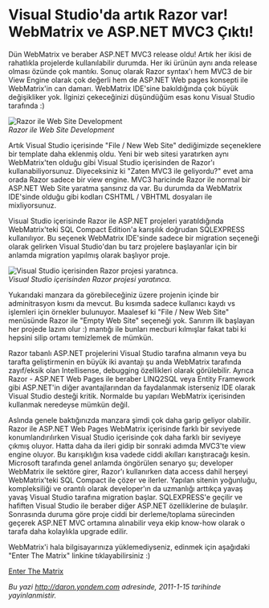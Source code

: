 # Visual Studio'da artık Razor var! WebMatrix ve ASP.NET MVC3 Çıktı! 

Dün WebMatrix ve beraber ASP.NET MVC3 release oldu! Artık her ikisi de
rahatlıkla projelerde kullanılabilir durumda. Her iki ürünün aynı anda
release olması özünde çok mantıkı. Sonuç olarak Razor syntax'ı hem MVC3
de bir View Engine olarak çok değerli hem de ASP.NET Web pages konsepti
ile WebMatrix'in can damarı. WebMatrix IDE'sine bakıldığında çok büyük
değişikliker yok. İlginizi çekeceğinizi düşündüğüm esas konu Visual
Studio tarafında :)

![Razor ile Web Site
Development](media/Visual_Studio_da_artik_Razor_var_WebMatrix_ve_ASP_NET_MVC3_Cikti/14012011_1.png)\
*Razor ile Web Site Development*

Artık Visual Studio içerisinde "File / New Web Site" dediğimizde
seçeneklere bir template daha eklenmiş oldu. Yeni bir web sitesi
yaratırken aynı WebMatrix'ten olduğu gibi Visual Studio içerisinden de
Razor'ı kullanabiliyorsunuz. Diyeceksiniz ki "Zaten MVC3 ile geliyordu?"
evet ama orada Razor sadece bir view engine. MVC3 haricinde Razor ile
normal bir ASP.NET Web Site yaratma şansınız da var. Bu durumda da
WebMatrix IDE'sinde olduğu gibi kodları CSHTML / VBHTML dosyaları ile
mixliyorsunuz.

Visual Studio içerisinde Razor ile ASP.NET projeleri yaratıldığında
WebMatrix'teki SQL Compact Edition'a karışılık doğrudan SQLEXPRESS
kullanılıyor. Bu seçenek WebMatrix IDE'sinde sadece bir migration
seçeneği olarak gelirken Visual Studio'dan bu tarz projelere başlayanlar
için bir anlamda migration yapılmış olarak başlıyor proje.

![Visual Studio içerisinden Razor projesi
yaratınca.](media/Visual_Studio_da_artik_Razor_var_WebMatrix_ve_ASP_NET_MVC3_Cikti/14012011_2.png)\
*Visual Studio içerisinden Razor projesi yaratınca.*

Yukarıdaki manzara da görebileceğiniz üzere projenin içinde bir
adminitrasyon kısmı da mevcut. Bu kısımda sadece kullanıcı kaydı vs
işlemleri için örnekler bulunuyor. Maalesef ki "File / New Web Site"
menüsünde Razor ile "Empty Web Site" seçeneği yok. Sanırım ilk başlayan
her projede lazım olur :) mantığı ile bunları mecburi kılmışlar fakat
tabi ki hepsini silip ortamı temizlemek de mümkün.

Razor tabanlı ASP.NET projelerini Visual Studio tarafına almanın veya bu
tarafta geliştirmenin en büyük iki avantajı şu anda WebMatrix tarafında
zayıf/eksik olan Intellisense, debugging özellikleri olarak görülebilir.
Ayrıca Razor - ASP.NET Web Pages ile beraber LINQ2SQL veya Entity
Framework gibi ASP.NET'in diğer avantajlarından da faydalanmak
isterseniz IDE olarak Visual Studio desteği kritik. Normalde bu yapıları
WebMatrix içerisinden kullanmak neredeyse mümkün değil.

Aslında genele baktığınızda manzara şimdi çok daha garip geliyor
olabilir. Razor ile ASP.NET Web Pages WebMatrix içerisinde farklı bir
seviyede konumlandırılırken Visual Studio içerisinde çok daha farklı bir
seviyeye çıkmış oluyor. Hatta daha da ileri gidip bir sonraki adımda
MVC3'te view engine oluyor. Bu karışıklığın kısa vadede ciddi akılları
karıştıracağı kesin. Microsoft tarafında genel anlamda öngörülen senaryo
şu; developer WebMatrix ile sektöre girer, Razor'ı kullanırken data
access dahil herşeyi WebMatrix'teki SQL Compact ile çözer ve ilerler.
Yapılan sitenin yoğunluğu, kompleksiliği ve orantılı olarak developer'ın
da uzmanlığı arttıkça yavaş yavaş Visual Studio tarafına migration
başlar. SQLEXPRESS'e geçilir ve hafiften Visual Studio ile beraber diğer
ASP.NET özelliklerine de bulaşılır. Sonrasında duruma göre proje ciddi
bir derleme/toplama sürecinden geçerek ASP.NET MVC ortamına alınabilir
veya ekip know-how olarak o tarafa daha kolaylıkla upgrade edilir.

WebMatrix'i hala bilgisayarınıza yüklemediyseniz, edinmek için aşağıdaki
"Enter The Matrix" linkine tıklayabilirsiniz :)

[Enter The
Matrix](http://www.microsoft.com/web/gallery/install.aspx?appid=webmatrix)


*Bu yazi http://daron.yondem.com adresinde, 2011-1-15 tarihinde yayinlanmistir.*